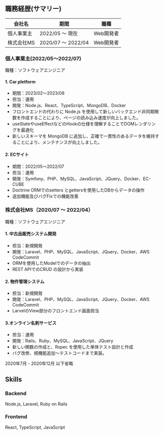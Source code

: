 ## 職務経歴(サマリー)

|  会社名  |  期間  |  職種  |
| ---- | ---- | ---- |  
|  個人事業主 <br> |  2022/05 〜 現在 | Web開発者 |
|  株式会社MS <br> |  2020/07 〜 2022/04 | Web開発者 |


### 個人事業主(2022/05〜2022/07)
職種：ソフトウェアエンジニア

#### 1. Car pletform 
- 期間：2023/02〜2023/08
- 担当：運用
- 開発：Node.js、React、TypeScript、MongoDB、Docker
- フロントエンドの代わりに Node.js を使用して新しいバックエンド非同期関数を作成することにより、ページの読み込み速度が向上しました。
- useStateやuseEffectなどのHookの仕様を理解することでDOMレンダリングを最適化
- 新しいスキーマを MongoDB に追加し、正確で一貫性のあるデータを維持することにより、メンテナンスが向上しました。


#### 2. ECサイト
- 期間：2022/05〜2022/07
- 担当：運用
- 開発：Symfony、PHP、MySQL、JavaScript、JQuery、Docker、EC-CUBE
- Doctrine ORMでのsetters とgettersを使用したDBからデータの操作
- 追加機能及びバグFIxでの機能改善


### 株式会社MS（2020/07 〜 2022/04）
職種：ソフトウェアエンジニア

#### 1. 中古品販売システム開発
- 担当：新規開発
- 開発：Laravel、PHP、MySQL、JavaScript、JQuery、Docker、AWS CodeCommit
- ORMを使用したModelでのデータの抽出
- REST APIでのCRUD の設計から実装

#### 2. 物件管理システム
- 担当：新規開発
- 開発：Laravel、PHP、MySQL、JavaScript、JQuery、Docker、AWS CodeCommit
- LarvelのView部分のフロントエンド画面担当

#### 3.オンライン名刺サービス
- 担当：運用
- 開発：Rails、Ruby、MySQL、JavaScript、JQuery
- 新しい関数の作成と、Rspec を使用した単体テスト設計と作成
- バグ改修、規機能追加〜テストコードまで実装。

2020年7月 - 2020年12月 以下省略

## Skills 

### Backend
Node.js, Laravel, Ruby on Rails

### Frontend
React, TypeScript, JavaScript


